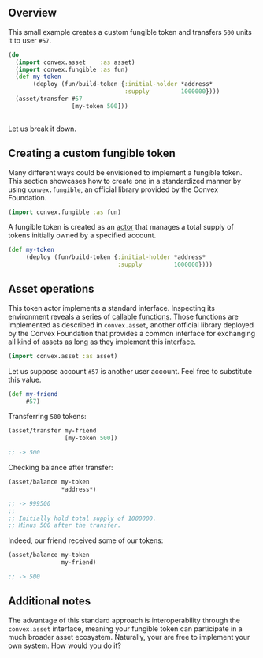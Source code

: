 ## Overview

This small example creates a custom fungible token and transfers `500` units it to user `#57`.

```clojure
(do
  (import convex.asset    :as asset)
  (import convex.fungible :as fun)
  (def my-token
       (deploy (fun/build-token {:initial-holder *address*
                                 :supply         1000000})))
  (asset/transfer #57
                  [my-token 500]))
  
```

Let us break it down.


## Creating a custom fungible token

Many different ways could be envisioned to implement a fungible token. This section showcases how to create one in a
standardized manner by using `convex.fungible`, an official library provided by the Convex Foundation. 

```clojure
(import convex.fungible :as fun)
```

A fungible token is created as an [actor](/cvm/accounts/actors) that manages a total supply of tokens initially owned by
a specified account.

```clojure
(def my-token
     (deploy (fun/build-token {:initial-holder *address*
                               :supply         1000000})))
```


## Asset operations

This token actor implements a standard interface. Inspecting its environment reveals a series of
[callable functions](/cvm/accounts/callable-functions). Those functions are implemented as described in `convex.asset`,
another official library deployed by the Convex Foundation that provides a common interface for exchanging all kind of assets
as long as they implement this interface.

```clojure
(import convex.asset :as asset)
```

Let us suppose account `#57` is another user account. Feel free to substitute this value.

```clojure
(def my-friend
     #57)
```

Transferring `500` tokens:

```clojure
(asset/transfer my-friend
                [my-token 500])

;; -> 500
```

Checking balance after transfer:

```clojure
(asset/balance my-token
               *address*)

;; -> 999500
;;
;; Initially hold total supply of 1000000.
;; Minus 500 after the transfer.
```

Indeed, our friend received some of our tokens:

```clojure
(asset/balance my-token
               my-friend)

;; -> 500
```


## Additional notes

The advantage of this standard approach is interoperability through the `convex.asset` interface, meaning your fungible
token can participate in a much broader asset ecosystem. Naturally, your are free to implement your own system. How would
you do it?
